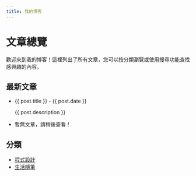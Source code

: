 ```yaml
---
title: 我的博客
---
```


# 文章總覽

歡迎來到我的博客！這裡列出了所有文章，您可以按分類瀏覽或使用搜尋功能查找感興趣的內容。

## 最新文章

<script setup lang="ts">
import { data as posts } from '../.vitepress/data/posts.data';

// 除錯：輸出載入的文章數據
console.log('All posts:', posts);
</script>

<ul>
  <li v-for="post in posts" :key="post.url">
    <a :href="post.url">{{ post.title }}</a> - {{ post.date }}
    <p v-if="post.description">{{ post.description }}</p>
  </li>
  <li v-if="!posts.length">暫無文章，請稍後查看！</li>
</ul>

## 分類

- [程式設計](/articles/category/programming)
- [生活隨筆](/articles/category/lifestyle)
